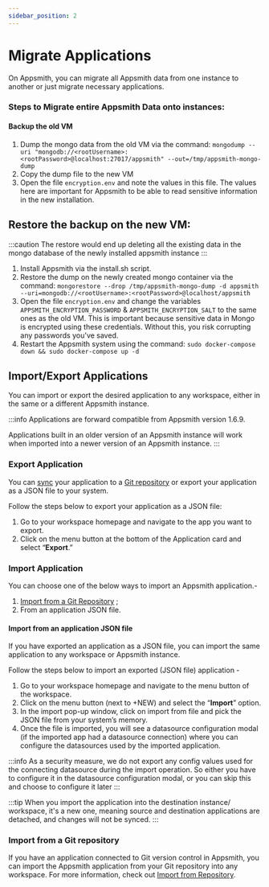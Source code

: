 ```yaml
---
sidebar_position: 2
---
```

# Migrate Applications

On Appsmith, you can migrate all Appsmith data from one instance to another or just migrate necessary applications.

### **Steps to Migrate entire Appsmith Data onto instances:**

#### **Backup the old VM**

1. Dump the mongo data from the old VM via the command: `mongodump --uri "mongodb://<rootUsername>:<rootPassword>@localhost:27017/appsmith" --out=/tmp/appsmith-mongo-dump`
2. Copy the dump file to the new VM
3. Open the file `encryption.env` and note the values in this file. The values here are important for Appsmith to be able to read sensitive information in the new installation.

## **Restore the backup on the new VM:**

:::caution
The restore would end up deleting all the existing data in the mongo database of the newly installed appsmith instance
:::

1. Install Appsmith via the install.sh script.
2. Restore the dump on the newly created mongo container via the command: `mongorestore --drop /tmp/appsmith-mongo-dump -d appsmith --uri=mongodb://<rootUsername>:<rootPassword>@localhost/appsmith`
3. Open the file `encryption.env` and change the variables `APPSMITH_ENCRYPTION_PASSWORD` & `APPSMITH_ENCRYPTION_SALT` to the same ones as the old VM. This is important because sensitive data in Mongo is encrypted using these credentials. Without this, you risk corrupting any passwords you've saved.
4. Restart the Appsmith system using the command: `sudo docker-compose down && sudo docker-compose up -d`

## Import/Export Applications

You can import or export the desired application to any workspace, either in the same or a different Appsmith instance.

:::info
Applications are forward compatible from Appsmith version 1.6.9.&#x20;

Applications built in an older version of an Appsmith instance will work when imported into a newer version of an Appsmith instance.
:::


<object data="https://www.youtube.com/embed/2JuJ0v56ztw" width='860px' height='515px'></object> 


### Export Application

You can [sync](../version-control-with-git/connecting-to-git-repository.md) your application to a [Git repository](../version-control-with-git/) or export your application as a JSON file to your system.

Follow the steps below to export your application as a JSON file:

1. Go to your workspace homepage and navigate to the app you want to export.
2. Click on the menu button at the bottom of the Application card and select “**Export**.”

<object data="https://www.youtube.com/embed/lBMP9MQHdCQ" width='860px' height='515px'></object> 


### Import Application

You can choose one of the below ways to import an Appsmith application.-

1. [Import from a Git Repository](backup-restore.md#import-from-a-git-repository) ;
2. From an application JSON file.

#### Import from an application JSON file

If you have exported an application as a JSON file, you can import the same application to any workspace or Appsmith instance.

Follow the steps below to import an exported (JSON file) application -

1. Go to your workspace homepage and navigate to the menu button of the workspace.
2. Click on the menu button (next to +NEW) and select the “**Import**” option.
3. In the import pop-up window, click on import from file and pick the JSON file from your system’s memory.
4. Once the file is imported, you will see a datasource configuration modal (if the imported app had a datasource connection) where you can configure the datasources used by the imported application.

:::info
As a security measure, we do not export any config values used for the connecting datasource during the import operation. So either you have to configure it in the datasource configuration modal, or you can skip this and choose to configure it later
:::


<object data="https://www.youtube.com/embed/bhzGIdXq2Z4" width='860px' height='515px'></object> 


:::tip
When you import the application into the destination instance/ workspace, it's a new one, meaning source and destination applications are detached, and changes will not be synced.
:::

### Import from a Git repository

If you have an application connected to Git version control in Appsmith, you can import the Appsmith application from your Git repository into any workspace. For more information, check out [Import from Repository](../version-control-with-git/import-from-repository.md).
